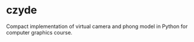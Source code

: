 # czyde
Compact implementation of virtual camera and phong model in Python for computer graphics course.
